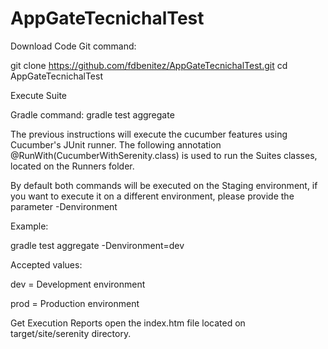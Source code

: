 # AppGateTecnichalTest

Download Code
Git command:

git clone https://github.com/fdbenitez/AppGateTecnichalTest.git
cd AppGateTecnichalTest

Execute Suite

Gradle command:
    gradle test aggregate
    
The previous instructions will execute the cucumber features using Cucumber's JUnit runner. The following annotation @RunWith(CucumberWithSerenity.class) is used to run the Suites classes, located on the Runners folder.

By default both commands will be executed on the Staging environment, if you want to execute it on a different environment, please provide the parameter -Denvironment

Example:

gradle test aggregate -Denvironment=dev


Accepted values:

dev = Development environment

prod = Production environment

Get Execution Reports open the index.htm file located on target/site/serenity directory.
